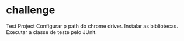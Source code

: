 # challenge
Test Project
Configurar p path do chrome driver.
Instalar as bibliotecas.
Executar a classe de teste pelo JUnit.
